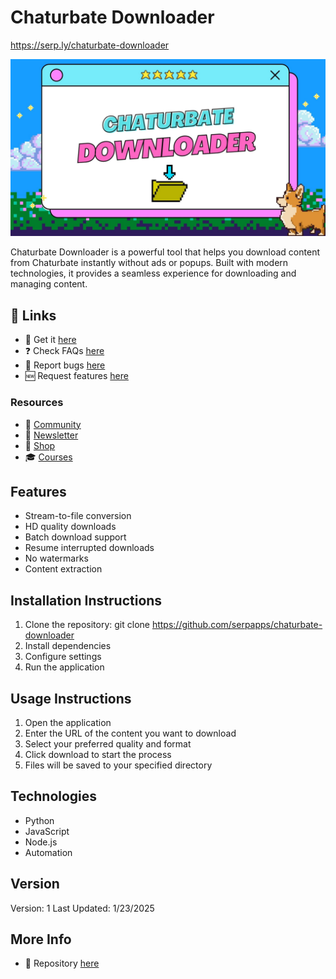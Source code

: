 # Chaturbate Downloader

https://serp.ly/chaturbate-downloader

![Chaturbate Downloader](images/chaturbate-downloader.jpg)

Chaturbate Downloader is a powerful tool that helps you download content from Chaturbate instantly without ads or popups. Built with modern technologies, it provides a seamless experience for downloading and managing content.

## 🔗 Links

- 🎁 Get it [here](https://serp.ly/chaturbate-downloader)
- ❓ Check FAQs [here](https://github.com/orgs/serpapps/discussions/categories/faq)
- 🐛 Report bugs [here](https://github.com/serpapps/chaturbate-downloader/issues)
- 🆕 Request features [here](https://github.com/serpapps/chaturbate-downloader/issues)

### Resources

- 💬 [Community](https://serp.ly/@serp/community)
- 💌 [Newsletter](https://serp.ly/@serp/email)
- 🛒 [Shop](https://serp.ly/@serp/store)
- 🎓 [Courses](https://serp.ly/@serp/courses)

## Features

- Stream-to-file conversion
- HD quality downloads
- Batch download support
- Resume interrupted downloads
- No watermarks
- Content extraction

## Installation Instructions

1. Clone the repository: git clone https://github.com/serpapps/chaturbate-downloader
2. Install dependencies
3. Configure settings
4. Run the application

## Usage Instructions

1. Open the application
2. Enter the URL of the content you want to download
3. Select your preferred quality and format
4. Click download to start the process
5. Files will be saved to your specified directory

## Technologies

- Python
- JavaScript
- Node.js
- Automation

## Version

Version: 1
Last Updated: 1/23/2025

## More Info

- 📁 Repository [here](https://github.com/serpapps/chaturbate-downloader)